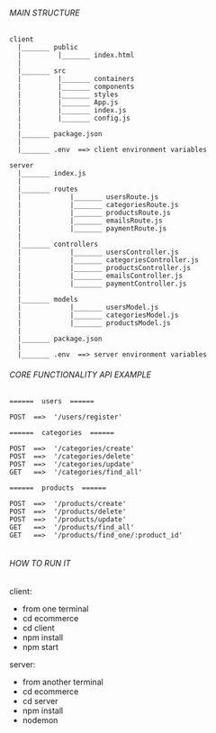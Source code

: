 ######   MAIN STRUCTURE   ######

```
client
  |_______ public
  |         |_______ index.html
  |
  |_______ src
  |         |_______ containers   
  |         |_______ components  
  |         |_______ styles       
  |         |_______ App.js        
  |         |_______ index.js      
  |         |_______ config.js 
  |
  |_______ package.json
  |   
  |_______ .env  ==> client environment variables  

server
  |_______ index.js
  |
  |_______ routes
  |            |_______ usersRoute.js
  |            |_______ categoriesRoute.js
  |            |_______ productsRoute.js
  |            |_______ emailsRoute.js
  |            |_______ paymentRoute.js
  |
  |_______ controllers
  |            |_______ usersController.js
  |            |_______ categoriesController.js
  |            |_______ productsController.js
  |            |_______ emailsController.js
  |            |_______ paymentController.js
  |
  |_______ models
  |            |_______ usersModel.js
  |            |_______ categoriesModel.js
  |            |_______ productsModel.js
  |
  |_______ package.json
  |   
  |_______ .env  ==> server environment variables
```



######   CORE FUNCTIONALITY API EXAMPLE   ######

```
======  users  ======

POST  ==>  '/users/register'

======  categories  ======

POST  ==>  '/categories/create'
POST  ==>  '/categories/delete'
POST  ==>  '/categories/update'
GET   ==>  '/categories/find_all'

======  products  ======

POST  ==>  '/products/create'
POST  ==>  '/products/delete'
POST  ==>  '/products/update'
GET   ==>  '/products/find_all'
GET   ==>  '/products/find_one/:product_id'


```



######   HOW TO RUN IT   ######

client:  

* from one terminal 
* cd ecommerce
* cd client 
* npm install
* npm start

server:  

* from another terminal
* cd ecommerce
* cd server 
* npm install
* nodemon
